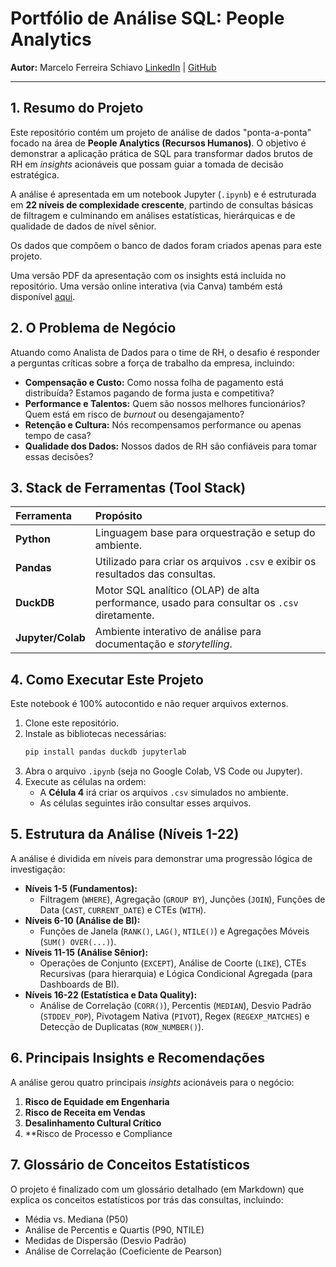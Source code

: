 # Portfólio de Análise SQL: People Analytics

**Autor:** Marcelo Ferreira Schiavo
[LinkedIn]([link-para-seu-linkedin](https://www.linkedin.com/in/marceloschiavo/)) | [GitHub]([link-para-seu-github](https://github.com/marcelofschiavo))

---

## 1. Resumo do Projeto

Este repositório contém um projeto de análise de dados "ponta-a-ponta" focado na área de **People Analytics (Recursos Humanos)**. O objetivo é demonstrar a aplicação prática de SQL para transformar dados brutos de RH em *insights* acionáveis que possam guiar a tomada de decisão estratégica.

A análise é apresentada em um notebook Jupyter (`.ipynb`) e é estruturada em **22 níveis de complexidade crescente**, partindo de consultas básicas de filtragem e culminando em análises estatísticas, hierárquicas e de qualidade de dados de nível sênior.

Os dados que compõem o banco de dados foram criados apenas para este projeto.

Uma versão PDF da apresentação com os insights está incluída no repositório. Uma versão online interativa (via Canva) também está disponível [aqui]([link-para-seu-linkedin](https://www.canva.com/design/DAG2vyAfgRk/fpC_ZL-oZlI202_DeHW2EQ/edit?utm_content=DAG2vyAfgRk&utm_campaign=designshare&utm_medium=link2&utm_source=sharebutton)).

## 2. O Problema de Negócio

Atuando como Analista de Dados para o time de RH, o desafio é responder a perguntas críticas sobre a força de trabalho da empresa, incluindo:
* **Compensação e Custo:** Como nossa folha de pagamento está distribuída? Estamos pagando de forma justa e competitiva?
* **Performance e Talentos:** Quem são nossos melhores funcionários? Quem está em risco de *burnout* ou desengajamento?
* **Retenção e Cultura:** Nós recompensamos performance ou apenas tempo de casa?
* **Qualidade dos Dados:** Nossos dados de RH são confiáveis para tomar essas decisões?

## 3. Stack de Ferramentas (Tool Stack)

| Ferramenta | Propósito |
| :--- | :--- |
| **Python** | Linguagem base para orquestração e setup do ambiente. |
| **Pandas** | Utilizado para criar os arquivos `.csv` e exibir os resultados das consultas. |
| **DuckDB** | Motor SQL analítico (OLAP) de alta performance, usado para consultar os `.csv` diretamente. |
| **Jupyter/Colab** | Ambiente interativo de análise para documentação e *storytelling*. |

## 4. Como Executar Este Projeto

Este notebook é 100% autocontido e não requer arquivos externos.

1.  Clone este repositório.
2.  Instale as bibliotecas necessárias:
    ```bash
    pip install pandas duckdb jupyterlab
    ```
3.  Abra o arquivo `.ipynb` (seja no Google Colab, VS Code ou Jupyter).
4.  Execute as células na ordem:
    * A **Célula 4** irá criar os arquivos `.csv` simulados no ambiente.
    * As células seguintes irão consultar esses arquivos.

## 5. Estrutura da Análise (Níveis 1-22)

A análise é dividida em níveis para demonstrar uma progressão lógica de investigação:

* **Níveis 1-5 (Fundamentos):**
    * Filtragem (`WHERE`), Agregação (`GROUP BY`), Junções (`JOIN`), Funções de Data (`CAST`, `CURRENT_DATE`) e CTEs (`WITH`).
* **Níveis 6-10 (Análise de BI):**
    * Funções de Janela (`RANK()`, `LAG()`, `NTILE()`) e Agregações Móveis (`SUM() OVER(...)`).
* **Níveis 11-15 (Análise Sênior):**
    * Operações de Conjunto (`EXCEPT`), Análise de Coorte (`LIKE`), CTEs Recursivas (para hierarquia) e Lógica Condicional Agregada (para Dashboards de BI).
* **Níveis 16-22 (Estatística e Data Quality):**
    * Análise de Correlação (`CORR()`), Percentis (`MEDIAN`), Desvio Padrão (`STDDEV_POP`), Pivotagem Nativa (`PIVOT`), Regex (`REGEXP_MATCHES`) e Detecção de Duplicatas (`ROW_NUMBER()`).

## 6. Principais Insights e Recomendações

A análise gerou quatro principais *insights* acionáveis para o negócio:

1.  **Risco de Equidade em Engenharia** 
2.  **Risco de Receita em Vendas** 
3.  **Desalinhamento Cultural Crítico** 
4.  **Risco de Processo e Compliance

## 7. Glossário de Conceitos Estatísticos

O projeto é finalizado com um glossário detalhado (em Markdown) que explica os conceitos estatísticos por trás das consultas, incluindo:
* Média vs. Mediana (P50)
* Análise de Percentis e Quartis (P90, NTILE)
* Medidas de Dispersão (Desvio Padrão)
* Análise de Correlação (Coeficiente de Pearson)
